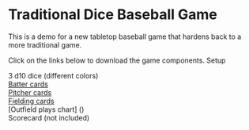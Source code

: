 # Traditional Dice Baseball Game
This is a demo for a new tabletop baseball game that hardens back to a more traditional game.

Click on the links below to download the game components.
Setup

3 d10 dice (different colors)\
[Batter cards](https://github.com/brianhaferkamp/traditionaldicebaseballgame/raw/main/quick_pitch_baseball_batters.pdf)\
[Pitcher cards](https://github.com/brianhaferkamp/traditionaldicebaseballgame/raw/main/quick_pitch_baseball_pitchers.pdf)\
[Fielding cards](https://github.com/brianhaferkamp/traditionaldicebaseballgame/raw/main/quick_pitch_baseball_fielding.pdf)\
[Outfield plays chart] () \
Scorecard (not included)


